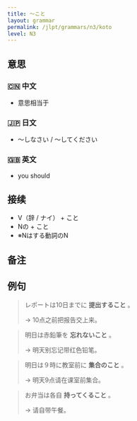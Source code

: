 ```yaml
---
title: 〜こと
layout: grammar
permalink: /jlpt/grammars/n3/koto
level: N3
---
```


## 意思

### 🇨🇳 中文

- 意思相当于

### 🇯🇵 日文

- ～しなさい / ～してください

### 🇬🇧 英文

- you should

## 接续

- V（辞 / ナイ） \+ こと
- Nの \+ こと
- ※Nはする動詞のN

## 备注


## 例句

> レポートは10日までに **提出すること** 。
>
> → 10点之前把报告交上来。

> 明日は赤鉛筆を **忘れないこと** 。
>
> → 明天别忘记带红色铅笔。

> 明日は９時に教室前に **集合のこと** 。
>
> → 明天9点请在课室前集合。

> お弁当は各自 **持ってくること** 。
>
> → 请自带午餐。

